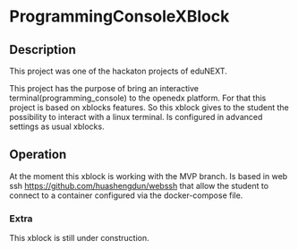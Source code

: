 # ProgrammingConsoleXBlock 
## Description
This project was one of the hackaton projects of eduNEXT. 

This   project has the purpose of bring an interactive terminal(programming_console) to the openedx platform. For that this project is based on  xblocks features.
So this xblock gives  to the student the possibility to interact with a linux terminal. Is configured in advanced settings as usual xblocks.

## Operation
At the moment this xblock is working with the MVP branch. Is based in web ssh https://github.com/huashengdun/webssh that allow the student to connect to a container configured via the docker-compose file. 
### Extra
This xblock is still under construction.
